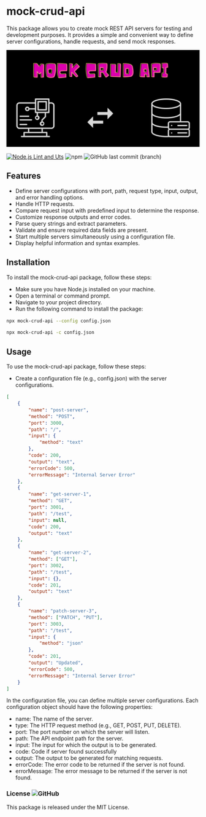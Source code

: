 # mock-crud-api

This package allows you to create mock REST API servers for testing and development purposes. It provides a simple and convenient way to define server configurations, handle requests, and send mock responses.

![MOCKAPIIMAGE](./image/MockCRUDAPI.png)

[![Node.js Lint and Uts](https://github.com/itsvinayak/mock-crud-api/actions/workflows/lint-and-uts.yml/badge.svg)](https://github.com/itsvinayak/mock-crud-api/actions/workflows/lint-and-uts.yml)
![npm](https://img.shields.io/npm/dw/mock-crud-api)
![GitHub last commit (branch)](https://img.shields.io/github/last-commit/itsvinayak/mock-crud-api/main)

## Features

- Define server configurations with port, path, request type, input, output, and error handling options.
- Handle HTTP requests.
- Compare request input with predefined input to determine the response.
- Customize response outputs and error codes.
- Parse query strings and extract parameters.
- Validate and ensure required data fields are present.
- Start multiple servers simultaneously using a configuration file.
- Display helpful information and syntax examples.

## Installation

To install the mock-crud-api package, follow these steps:

- Make sure you have Node.js installed on your machine.
- Open a terminal or command prompt.
- Navigate to your project directory.
- Run the following command to install the package:

```bash
npx mock-crud-api --config config.json
```

```bash
npx mock-crud-api -c config.json
```

## Usage

To use the mock-crud-api package, follow these steps:

- Create a configuration file (e.g., config.json) with the server configurations.

```JSON
[
    {
        "name": "post-server",
        "method": "POST",
        "port": 3000,
        "path": "/",
        "input": {
            "method": "text"
        },
        "code": 200,
        "output": "text",
        "errorCode": 500,
        "errorMessage": "Internal Server Error"
    },
    {
        "name": "get-server-1",
        "method": "GET",
        "port": 3001,
        "path": "/test",
        "input": null,
        "code": 200,
        "output": "text"
    },
    {
        "name": "get-server-2",
        "method": ["GET"],
        "port": 3002,
        "path": "/test",
        "input": {},
        "code": 201,
        "output": "text"
    },
    {
        "name": "patch-server-3",
        "method": ["PATCH", "PUT"],
        "port": 3003,
        "path": "/test",
        "input": {
            "method": "json"
        },
        "code": 201,
        "output": "Updated",
        "errorCode": 500,
        "errorMessage": "Internal Server Error"
    }
]
```

In the configuration file, you can define multiple server configurations. Each configuration object should have the following properties:

- name: The name of the server.
- type: The HTTP request method (e.g., GET, POST, PUT, DELETE).
- port: The port number on which the server will listen.
- path: The API endpoint path for the server.
- input: The input for which the output is to be generated.
- code: Code if server found successfully
- output: The output to be generated for matching requests.
- errorCode: The error code to be returned if the server is not found.
- errorMessage: The error message to be returned if the server is not found.

### License ![GitHub](https://img.shields.io/github/license/itsvinayak/mock-crud-api)
This package is released under the MIT License.
